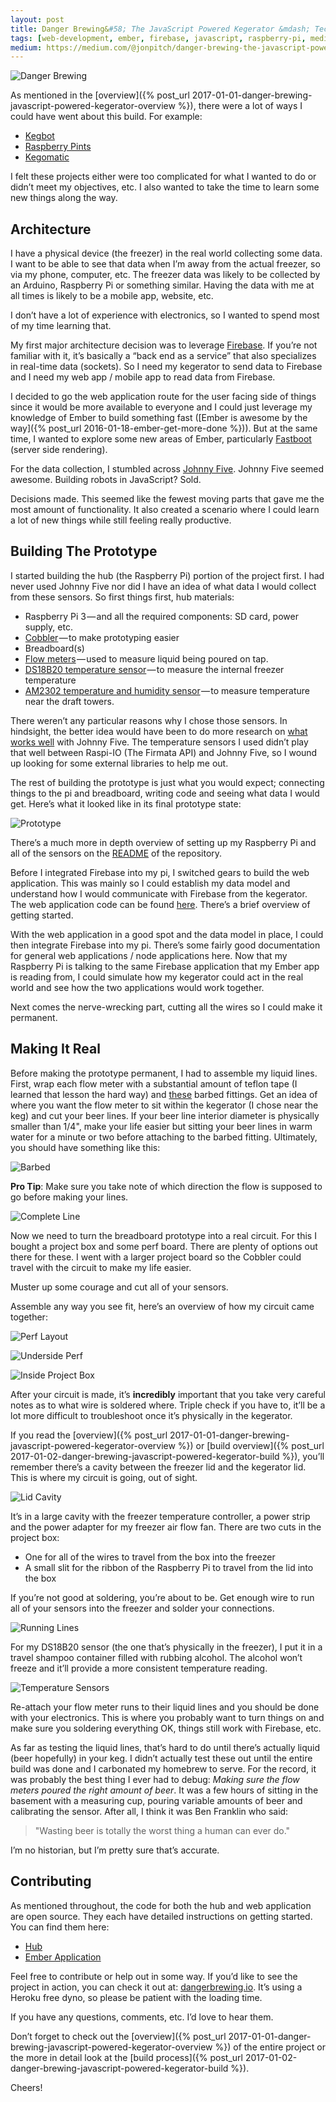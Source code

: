 ```yaml
---
layout: post
title: Danger Brewing&#58; The JavaScript Powered Kegerator &mdash; Tech Overview
tags: [web-development, ember, firebase, javascript, raspberry-pi, medium]
medium: https://medium.com/@jonpitch/danger-brewing-the-javascript-powered-kegerator-part-3-tech-overview-6bb722013429
---
```


![Danger Brewing](/public/img/posts/20170102/cover.jpeg "The end result — A dope looking JavaScript powered beer dispensing piece of madness.")

As mentioned in the [overview]({% post_url 2017-01-01-danger-brewing-javascript-powered-kegerator-overview %}), there were a lot of ways I could have went about this build. For example:

* [Kegbot](https://kegbot.org/)
* [Raspberry Pints](http://raspberrypints.com/)
* [Kegomatic](https://learn.adafruit.com/adafruit-keg-bot/overview)

I felt these projects either were too complicated for what I wanted to do or didn’t meet my objectives, etc. I also wanted to take the time to learn some new things along the way.

## Architecture
I have a physical device (the freezer) in the real world collecting some data. I want to be able to see that data when I’m away from the actual freezer, so via my phone, computer, etc. The freezer data was likely to be collected by an Arduino, Raspberry Pi or something similar. Having the data with me at all times is likely to be a mobile app, website, etc.

I don’t have a lot of experience with electronics, so I wanted to spend most of my time learning that.

My first major architecture decision was to leverage [Firebase](https://firebase.google.com/). If you’re not familiar with it, it’s basically a “back end as a service” that also specializes in real-time data (sockets). So I need my kegerator to send data to Firebase and I need my web app / mobile app to read data from Firebase.

I decided to go the web application route for the user facing side of things since it would be more available to everyone and I could just leverage my knowledge of Ember to build something fast ([Ember is awesome by the way]({% post_url 2016-01-18-ember-get-more-done %})). But at the same time, I wanted to explore some new areas of Ember, particularly [Fastboot](https://ember-fastboot.com/) (server side rendering).

For the data collection, I stumbled across [Johnny Five](http://johnny-five.io/). Johnny Five seemed awesome. Building robots in JavaScript? Sold.

Decisions made. This seemed like the fewest moving parts that gave me the most amount of functionality. It also created a scenario where I could learn a lot of new things while still feeling really productive.

## Building The Prototype
I started building the hub (the Raspberry Pi) portion of the project first. I had never used Johnny Five nor did I have an idea of what data I would collect from these sensors. So first things first, hub materials:

* Raspberry Pi 3 — and all the required components: SD card, power supply, etc.
* [Cobbler](https://www.adafruit.com/products/2028) — to make prototyping easier
* Breadboard(s)
* [Flow meters](https://www.adafruit.com/products/828) — used to measure liquid being poured on tap.
* [DS18B20 temperature sensor](https://www.adafruit.com/products/381) — to measure the internal freezer temperature
* [AM2302 temperature and humidity sensor](https://www.adafruit.com/product/393) — to measure temperature near the draft towers.

There weren’t any particular reasons why I chose those sensors. In hindsight, the better idea would have been to do more research on [what works well](http://johnny-five.io/examples/) with Johnny Five. The temperature sensors I used didn’t play that well between Raspi-IO (The Firmata API) and Johnny Five, so I wound up looking for some external libraries to help me out.

The rest of building the prototype is just what you would expect; connecting things to the pi and breadboard, writing code and seeing what data I would get. Here’s what it looked like in its final prototype state:

![Prototype](/public/img/posts/20170102/tech-1.jpeg "The working prototype")

There’s a much more in depth overview of setting up my Raspberry Pi and all of the sensors on the [README](https://github.com/jonpitch/danger-brewing-hub) of the repository.

Before I integrated Firebase into my pi, I switched gears to build the web application. This was mainly so I could establish my data model and understand how I would communicate with Firebase from the kegerator. The web application  code can be found [here](https://github.com/jonpitch/danger-brewing). There’s a brief overview of getting started.

With the web application in a good spot and the data model in place, I could then integrate Firebase into my pi. There’s some fairly good documentation for general web applications / node applications here. Now that my Raspberry Pi is talking to the same Firebase application that my Ember app is reading from, I could simulate how my kegerator could act in the real world and see how the two applications would work together.

Next comes the nerve-wrecking part, cutting all the wires so I could make it permanent.

## Making It Real
Before making the prototype permanent, I had to assemble my liquid lines. First, wrap each flow meter with a substantial amount of teflon tape (I learned that lesson the hard way) and [these](https://www.amazon.com/dp/B008TT393O) barbed fittings. Get an idea of where you want the flow meter to sit within the kegerator (I chose near the keg) and cut your beer lines. If your beer line interior diameter is physically smaller than 1/4", make your life easier but sitting your beer lines in warm water for a minute or two before attaching to the barbed fitting. Ultimately, you should have something like this:

![Barbed](/public/img/posts/20170102/tech-2.jpeg "Be aggressive with the teflon tape.")

**Pro Tip**: Make sure you take note of which direction the flow is supposed to go before making your lines.

![Complete Line](/public/img/posts/20170102/tech-3.jpeg "A finished beer line. As you can see, I did not follow my own advice.")

Now we need to turn the breadboard prototype into a real circuit. For this I bought a project box and some perf board. There are plenty of options out there for these. I went with a larger project board so the Cobbler could travel with the circuit to make my life easier.

Muster up some courage and cut all of your sensors.

Assemble any way you see fit, here’s an overview of how my circuit came together:

![Perf Layout](/public/img/posts/20170102/tech-4.jpeg "Most wires are underneath — gotta have a clean look in your kegerator circuit…")

![Underside Perf](/public/img/posts/20170102/tech-5.jpeg "Not as clean.")

![Inside Project Box](/public/img/posts/20170102/tech-6.jpeg "The circuit in its forever home.")

After your circuit is made, it’s **incredibly** important that you take very careful notes as to what wire is soldered where. Triple check if you have to, it’ll be a lot more difficult to troubleshoot once it’s physically in the kegerator.

If you read the [overview]({% post_url 2017-01-01-danger-brewing-javascript-powered-kegerator-overview %}) or [build overview]({% post_url 2017-01-02-danger-brewing-javascript-powered-kegerator-build %}), you’ll remember there’s a cavity between the freezer lid and the kegerator lid. This is where my circuit is going, out of sight.

![Lid Cavity](/public/img/posts/20170102/tech-7.jpeg "Ultimately everything is tucked away — except the Pi. Stealth mode.")

It’s in a large cavity with the freezer temperature controller, a power strip and the power adapter for my freezer air flow fan. There are two cuts in the project box:

* One for all of the wires to travel from the box into the freezer
* A small slit for the ribbon of the Raspberry Pi to travel from the lid into the box

If you’re not good at soldering, you’re about to be. Get enough wire to run all of your sensors into the freezer and solder your connections.

![Running Lines](/public/img/posts/20170102/tech-8.jpeg "Braiding the wires made them a little easier to work with.")

For my DS18B20 sensor (the one that’s physically in the freezer), I put it in a travel shampoo container filled with rubbing alcohol. The alcohol won’t freeze and it’ll provide a more consistent temperature reading.

![Temperature Sensors](/public/img/posts/20170102/tech-9.jpeg "Bottom left corner — two temperature sensors in travel containers.")

Re-attach your flow meter runs to their liquid lines and you should be done with your electronics. This is where you probably want to turn things on and make sure you soldering everything OK, things still work with Firebase, etc.

As far as testing the liquid lines, that’s hard to do until there’s actually liquid (beer hopefully) in your keg. I didn’t actually test these out until the entire build was done and I carbonated my homebrew to serve. For the record, it was probably the best thing I ever had to debug: *Making sure the flow meters poured the right amount of beer*. It was a few hours of sitting in the basement with a measuring cup, pouring variable amounts of beer and calibrating the sensor. After all, I think it was Ben Franklin who said:

> "Wasting beer is totally the worst thing a human can ever do."

I’m no historian, but I’m pretty sure that’s accurate.

## Contributing
As mentioned throughout, the code for both the hub and web application are open source. They each have detailed instructions on getting started. You can find them here:

* [Hub](https://github.com/jonpitch/danger-brewing-hub)
* [Ember Application](https://github.com/jonpitch/danger-brewing)

Feel free to contribute or help out in some way. If you’d like to see the project in action, you can check it out at: [dangerbrewing.io](http://dangerbrewing.io). It’s using a Heroku free dyno, so please be patient with the loading time.

If you have any questions, comments, etc. I’d love to hear them.

Don’t forget to check out the [overview]({% post_url 2017-01-01-danger-brewing-javascript-powered-kegerator-overview %}) of the entire project or the more in detail look at the [build process]({% post_url 2017-01-02-danger-brewing-javascript-powered-kegerator-build %}).

Cheers!